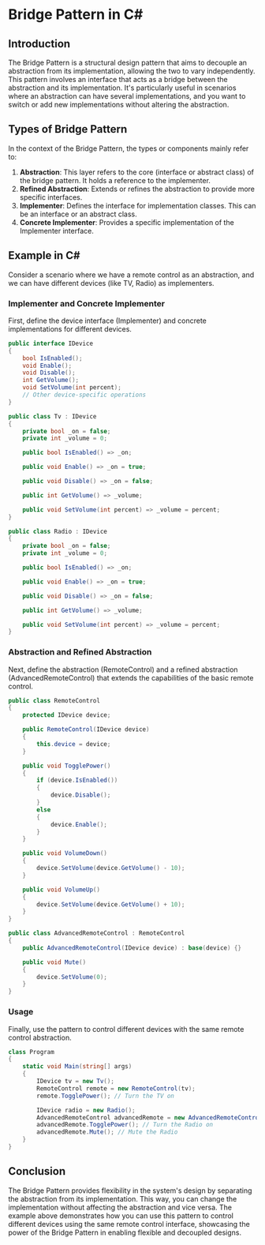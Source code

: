 # Bridge Pattern in C#

## Introduction

The Bridge Pattern is a structural design pattern that aims to decouple an abstraction from its implementation, allowing the two to vary independently. This pattern involves an interface that acts as a bridge between the abstraction and its implementation. It's particularly useful in scenarios where an abstraction can have several implementations, and you want to switch or add new implementations without altering the abstraction.

## Types of Bridge Pattern

In the context of the Bridge Pattern, the types or components mainly refer to:

1. **Abstraction**: This layer refers to the core (interface or abstract class) of the bridge pattern. It holds a reference to the implementer.
2. **Refined Abstraction**: Extends or refines the abstraction to provide more specific interfaces.
3. **Implementer**: Defines the interface for implementation classes. This can be an interface or an abstract class.
4. **Concrete Implementer**: Provides a specific implementation of the Implementer interface.

## Example in C#

Consider a scenario where we have a remote control as an abstraction, and we can have different devices (like TV, Radio) as implementers.

### Implementer and Concrete Implementer

First, define the device interface (Implementer) and concrete implementations for different devices.

```csharp
public interface IDevice
{
    bool IsEnabled();
    void Enable();
    void Disable();
    int GetVolume();
    void SetVolume(int percent);
    // Other device-specific operations
}

public class Tv : IDevice
{
    private bool _on = false;
    private int _volume = 0;

    public bool IsEnabled() => _on;

    public void Enable() => _on = true;

    public void Disable() => _on = false;

    public int GetVolume() => _volume;

    public void SetVolume(int percent) => _volume = percent;
}

public class Radio : IDevice
{
    private bool _on = false;
    private int _volume = 0;

    public bool IsEnabled() => _on;

    public void Enable() => _on = true;

    public void Disable() => _on = false;

    public int GetVolume() => _volume;

    public void SetVolume(int percent) => _volume = percent;
}
```

### Abstraction and Refined Abstraction

Next, define the abstraction (RemoteControl) and a refined abstraction (AdvancedRemoteControl) that extends the capabilities of the basic remote control.

```csharp
public class RemoteControl
{
    protected IDevice device;

    public RemoteControl(IDevice device)
    {
        this.device = device;
    }

    public void TogglePower()
    {
        if (device.IsEnabled())
        {
            device.Disable();
        }
        else
        {
            device.Enable();
        }
    }

    public void VolumeDown()
    {
        device.SetVolume(device.GetVolume() - 10);
    }

    public void VolumeUp()
    {
        device.SetVolume(device.GetVolume() + 10);
    }
}

public class AdvancedRemoteControl : RemoteControl
{
    public AdvancedRemoteControl(IDevice device) : base(device) {}

    public void Mute()
    {
        device.SetVolume(0);
    }
}
```

### Usage

Finally, use the pattern to control different devices with the same remote control abstraction.

```csharp
class Program
{
    static void Main(string[] args)
    {
        IDevice tv = new Tv();
        RemoteControl remote = new RemoteControl(tv);
        remote.TogglePower(); // Turn the TV on

        IDevice radio = new Radio();
        AdvancedRemoteControl advancedRemote = new AdvancedRemoteControl(radio);
        advancedRemote.TogglePower(); // Turn the Radio on
        advancedRemote.Mute(); // Mute the Radio
    }
}
```

## Conclusion

The Bridge Pattern provides flexibility in the system's design by separating the abstraction from its implementation. This way, you can change the implementation without affecting the abstraction and vice versa. The example above demonstrates how you can use this pattern to control different devices using the same remote control interface, showcasing the power of the Bridge Pattern in enabling flexible and decoupled designs.
